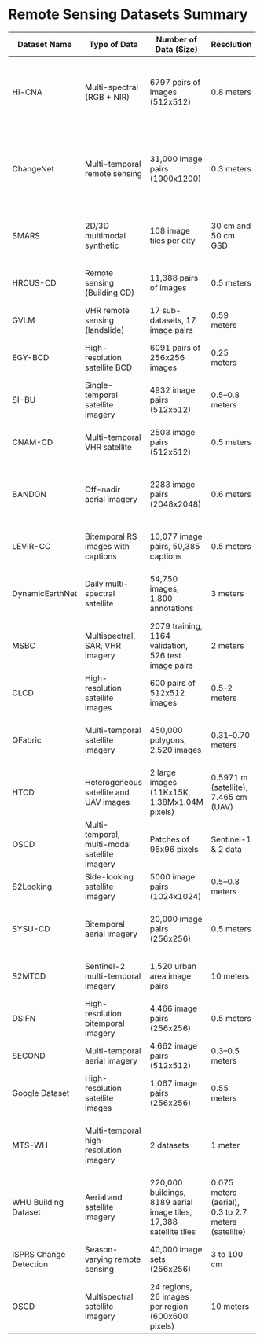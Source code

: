 # Remote Sensing Datasets Summary

| **Dataset Name** | **Type of Data**                 | **Number of Data (Size)**      | **Resolution** | **Locations**                                       | **Frequency** | **Period**           | **Label Form**                                                                                                                                              | **Open Source**                         |
|------------------|----------------------------------|--------------------------------|----------------|----------------------------------------------------|---------------|----------------------|--------------------------------------------------------------------------------------------------------------------------------------------------------------|-----------------------------------------|
| Hi-CNA           | Multi-spectral (RGB + NIR)       | 6797 pairs of images (512x512) | 0.8 meters     | Baoding, Xianyang, Xi'an, Zhongxiang, Tai'an, Yanzhou (China) | Monthly       | 2015–2017 & 2020–2022 | Binary: 0 = no change, 1 = cropland disappeared, 2 = cropland added. Cropland area labeled as 1, non-cropland as 0. | [Link](http://rsidea.whu.edu.cn/Hi-CNA_dataset.htm) |
| ChangeNet        | Multi-temporal remote sensing    | 31,000 image pairs (1900x1200) | 0.3 meters     | 100 cities in China      | Multi-temporal     | 2014–2022            | Pixel-level annotation with 6 classes: "building," "farmland," "bareland," "water," "road," "unchanged." Supports Binary and Semantic Change Detection tasks (BCD & SCD).    | [Link](https://github.com/jankyee/ChangNet)  |
| SMARS            | 2D/3D multimodal synthetic  | 108 image tiles per city    | 30 cm and 50 cm GSD     | Synthetic Paris, Venice  | Two epochs (pre/post) | N/A                  | Binary building extraction, change detection (no change, construction, demolition), multi-class semantic segmentation      | [Link](https://www2.isprs.org/commissions/comm1/wg8/benchmark_smars/) |
| HRCUS-CD         | Remote sensing (Building CD)   | 11,388 pairs of images         | 0.5 meters     | Zhuhai, China    | Dual-temporal      | 2010–2018, 2019–2022  | Binary building change detection, edge refinement labels                                                   | [Link](https://github.com/zjd1836/AERNet)                      |
| GVLM             | VHR remote sensing (landslide) | 17 sub-datasets, 17 image pairs| 0.59 meters    | 17 landslide sites across 6 continents          | Bitemporal         | Varies per landslide | Pixel-wise annotations of landslides with fragmented boundaries, fine-grained.                      | [Link](https://github.com/zxk688/GVLM)                            |
| EGY-BCD          | High-resolution satellite BCD  | 6091 pairs of 256x256 images   | 0.25 meters    | Four areas in Egypt   | Bitemporal         | 2015–2022            | Binary change detection (change/no-change) with building segmentation masks               | [Link](https://github.com/oshholail/EGY-BCD)                  |
| SI-BU            | Single-temporal satellite imagery | 4932 image pairs (512x512)     | 0.5–0.8 meters | Guiyang, Guizhou, China     | Single-temporal   | 2019–2021            | Four labels: background, unchanged, newly constructed, and removed buildings                           | [Link](https://github.com/liaochengcsu/BCE-Net)             |
| CNAM-CD          | Multi-temporal VHR satellite      | 2503 image pairs (512x512)     | 0.5 meters     | 12 urban areas in China     | Bi-temporal       | 2013–2022            | Pixel-level annotations for bare land, vegetation, water, impervious surfaces, and others       | [Link](https://github.com/Silvestezhou/CNAM-CD)                       |
| BANDON           | Off-nadir aerial imagery          | 2283 image pairs (2048x2048)   | 0.6 meters     | Beijing, Shanghai, Wuhan, Shenzhen, Hong Kong, Jinan | Bitemporal         | Multi-temporal       | Four types of labels: semantic segmentation, ST-offsets, BT-flows, and building change detection labels  | [Link](https://github.com/fitzpchao/BANDON)         |
| LEVIR-CC         | Bitemporal RS images with captions | 10,077 image pairs, 50,385 captions | 0.5 meters     | 20 regions in Texas, USA     | Bitemporal         | 5–15 years span      | Natural language captions describing changes, 5 captions per pair by 5 different annotators            | [Link](https://github.com/Chen-Yang-Liu/RSICC)                |
| DynamicEarthNet   | Daily multi-spectral satellite      | 54,750 images, 1,800 annotations | 3 meters       | 75 regions across 6 continents | Daily             | 2018–2019            | Pixel-wise annotations for 7 LULC classes: impervious surfaces, agriculture, forest, wetlands, soil, water   | [Link](https://mediatum.ub.tum.de/1650201)                      |
| MSBC             | Multispectral, SAR, VHR imagery   | 2079 training, 1164 validation, 526 test image pairs | 2 meters       | Guigang City, Guangxi, China | Bitemporal         | 2018–2019            | Binary labels for built-up area change detection with multisource data                           | [Link](https://github.com/Lihy256/MSCDUnet)              |
| CLCD             | High-resolution satellite images | 600 pairs of 512x512 images    | 0.5–2 meters   | Guangdong Province, China | Bitemporal         | 2017–2019            | Binary cropland change detection (buildings, roads, lakes, bare soil lands)   | [Link](https://github.com/liumency/CropLand-CD)          |
| QFabric           | Multi-temporal satellite imagery   | 450,000 polygons, 2,520 images | 0.31–0.70 meters| 100 cities worldwide     | Five temporal images | 2014–2020            | Change type (6 classes), Change status (9 classes), Urban type (5 classes), Geography type (11 classes)                         | [Link](N/A)              |
| HTCD             | Heterogeneous satellite and UAV images| 2 large images (11Kx15K, 1.38Mx1.04M pixels) | 0.5971 m (satellite), 7.465 cm (UAV) | Chisinau, Moldova | Bitemporal         | 2008–2020            | Pixel-wise annotations of urban changes (buildings, roads)                                             | [Link](https://github.com/ShaoRuizhe/SUNet-change_detection) |
| OSCD             | Multi-temporal, multi-modal satellite imagery | Patches of 96x96 pixels        | Sentinel-1 & 2 data | Paris and other regions     | Bitemporal         | Two time points      | Change maps for binary classification of changed vs. unchanged areas                                  | [Link](https://github.com/PatrickTUM/multimodalCD_ISPRS21)    |
| S2Looking         | Side-looking satellite imagery     | 5000 image pairs (1024x1024)   | 0.5–0.8 meters | Global rural areas        | Bitemporal         | 2017–2020            | Pixel-level annotations for building changes (new construction, demolition)                      | [Link](https://github.com/S2Looking/Dataset/)                   |
| SYSU-CD           | Bitemporal aerial imagery          | 20,000 image pairs (256x256)   | 0.5 meters     | Hong Kong, China           | Bitemporal         | 2007–2014            | Binary change maps for newly built buildings, suburban dilation, groundwork, vegetation, roads, sea  | [Link](https://github.com/ShaoRuizhe/SUNet-change_detection) |
| S2MTCD           | Sentinel-2 multi-temporal imagery | 1,520 urban area image pairs   | 10 meters      | 1,520 urban areas worldwide | Multi-temporal     | Varies by location   | Self-supervised data with geometric properties used for pre-training a model for change detection     | [Link](https://zenodo.org/record/4280482)                      |
| DSIFN            | High-resolution bitemporal imagery  | 4,466 image pairs (256x256)    | 0.5 meters     | 14 cities in China         | Bitemporal         | Varies per city       | Binary change maps for changed and unchanged areas                                                   | [Link](https://github.com/liumency/)                      |
| SECOND           | Multi-temporal aerial imagery       | 4,662 image pairs (512x512)    | 0.3–0.5 meters | Hangzhou, Chengdu, Shanghai | Bitemporal         | Varies per city       | Pixel-level annotations for six land-cover classes, 30 change types                                   | [Link](N/A)                 |
| Google Dataset    | High-resolution satellite images   | 1,067 image pairs (256x256)    | 0.55 meters    | Suburban areas of Guangzhou, China | Bitemporal         | 2006–2019            | Pixel-wise annotations focused on building changes                                                    | [Link](https://github.com/daifeng2016/Change-Detection-Dataset-for-High-Resolution-Satellite-Imagery) |
| MTS-WH           | Multi-temporal high-resolution imagery | 2 datasets                    | 1 meter        | Wuhan, China (Hankou, Hanyang) | Bitemporal         | 2002–2008 (Hankou), 2002–2009 (Hanyang) | Scene-level semantic labels for land-use categories                                                 | [Link](N/A)                                                            |
| WHU Building Dataset | Aerial and satellite imagery  | 220,000 buildings, 8189 aerial image tiles, 17,388 satellite tiles   | 0.075 meters (aerial), 0.3 to 2.7 meters (satellite) | Christchurch, New Zealand (aerial); Global (satellite) | Bitemporal (change detection) | Varies | Vector maps and raster masks for building extraction and change detection                             | [Link](http://study.rsgis.whu.edu.cn/pages/download/)          |
| ISPRS Change Detection  | Season-varying remote sensing     | 40,000 image sets (256x256)    | 3 to 100 cm    | Various regions from Google Earth | Bitemporal         | Various seasons       | Change detection maps focusing on appearance/disappearance of objects                                | [Link](https://doi.org/10.5194/isprs-archives-XLII-2-565-2018) |
| OSCD             | Multispectral satellite imagery     | 24 regions, 26 images per region (600x600 pixels) | 10 meters      | 24 regions worldwide        | Bitemporal         | 2015–2017            | Pixel-wise ground truth labels for urban changes (excluding natural changes like vegetation growth)   | [Link](http://dase.grss-ieee.org/)                             |